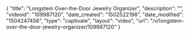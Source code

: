 {
    "title": "Longstem Over-the-Door Jewelry Organizer",
    "description": "",
    "videoid": "109987120",
    "date_created": "1502522198",
    "date_modified": "1504247456",
    "type": "captivate",
    "layout": "video",
    "url": "\/v\/longstem-over-the-door-jewelry-organizer\/109987120"
}